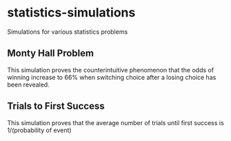 # statistics-simulations
Simulations for various statistics problems

## Monty Hall Problem
This simulation proves the counterintuitive phenomenon that the odds of winning increase to 66%
when switching choice after a losing choice has been revealed.

## Trials to First Success
This simulation proves that the average number of trials until first success is 1/(probability of event)
